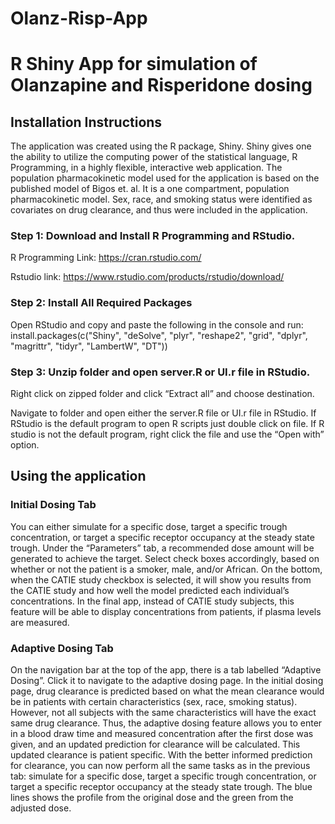 # Olanz-Risp-App
R Shiny App for simulation of Olanzapine and Risperidone dosing
================================================================


Installation Instructions
-------------------------
The application was created using the R package, Shiny. Shiny gives one the ability to utilize the computing power of the statistical language, R Programming, in a highly flexible, interactive web application.
The population pharmacokinetic model used for the application is based on the published model of Bigos et. al. It is a one compartment, population pharmacokinetic model. Sex, race, and smoking status were identified as covariates on drug clearance, and thus were included in the application. 


### Step 1: Download and Install R Programming and RStudio.


R Programming Link: https://cran.rstudio.com/

Rstudio link: https://www.rstudio.com/products/rstudio/download/

### Step 2: Install All Required Packages 

Open RStudio and copy and paste the following in the console and run:
install.packages(c("Shiny", "deSolve", "plyr", "reshape2", "grid", "dplyr", "magrittr", "tidyr", "LambertW", "DT")) 


### Step 3: Unzip folder and open server.R or UI.r file in RStudio.

Right click on zipped folder and click “Extract all” and choose destination.

Navigate to folder and open either the server.R file or UI.r file in RStudio. If RStudio is the default program to open R scripts just double click on file. If R studio is not the default program, right click the file and use the “Open with” option.

Using the application
----------------------
### Initial Dosing Tab
 
You can either simulate for a specific dose, target a specific trough concentration, or target a specific receptor occupancy at the steady state trough. Under the “Parameters” tab, a recommended dose amount will be generated to achieve the target. 
Select check boxes accordingly, based on whether or not the patient is a smoker, male, and/or African.
On the bottom, when the CATIE study checkbox is selected, it will show you results from the CATIE study and how well the model predicted each individual’s concentrations. In the final app, instead of CATIE study subjects, this feature will be able to display concentrations from patients, if plasma levels are measured.


### Adaptive Dosing Tab

On the navigation bar at the top of the app, there is a tab labelled “Adaptive Dosing”. Click it to navigate to the adaptive dosing page.
In the initial dosing page, drug clearance is predicted based on what the mean clearance would be in patients with certain characteristics (sex, race, smoking status). However, not all subjects with the same characteristics will have the exact same drug clearance. Thus, the adaptive dosing feature allows you to enter in a blood draw time and measured concentration after the first dose was given, and an updated prediction for clearance will be calculated. This updated clearance is patient specific.
With the better informed prediction for clearance, you can now perform all the same tasks as in the previous tab: simulate for a specific dose, target a specific trough concentration, or target a specific receptor occupancy at the steady state trough.
The blue lines shows the profile from the original dose and the green from the adjusted dose. 

